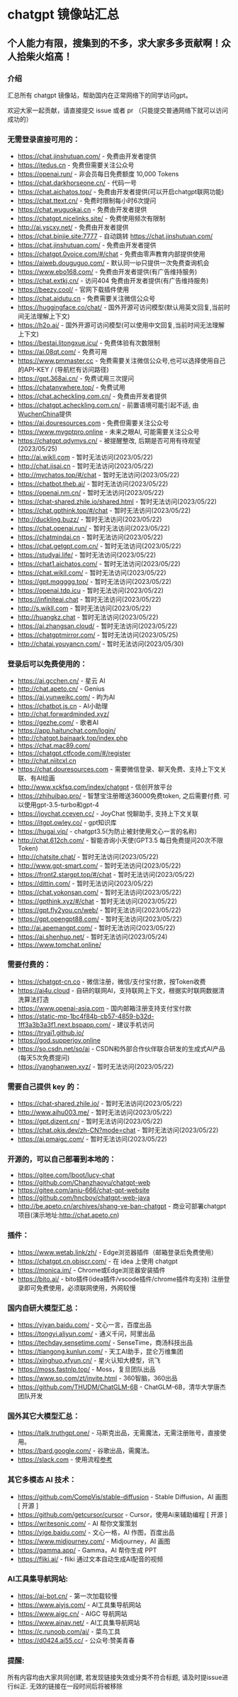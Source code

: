 # chatgpt 镜像站汇总

## 个人能力有限，搜集到的不多，求大家多多贡献啊！众人拾柴火焰高！

### 介绍

汇总所有 chatgpt 镜像站，帮助国内在正常网络下的同学访问gpt。

欢迎大家一起贡献，请直接提交 issue 或者 pr （只能提交普通网络下就可以访问成功的）

### 无需登录直接可用的：

- https://chat.jinshutuan.com/ - 免费由开发者提供
- https://itedus.cn - 免费但需要关注公众号
- https://openai.run/ - 非会员每日免费额度 10,000 Tokens
- https://chat.darkhorseone.cn/ - 代码一号
- https://chat.aichatos.top/ - 免费由开发者提供(可以开启chatgpt联网功能)
- https://chat.ttext.cn/ - 免费时限制每小时6次提问
- https://chat.wuguokai.cn - 免费由开发者提供
- https://chatgpt.nicelinks.site/ - 免费使用频次有限制
- http://ai.yscxy.net/ - 免费由开发者提供
- https://chat.binjie.site:7777 - 自动跳转 https://chat.jinshutuan.com/
- https://chat.jinshutuan.com/ - 免费由开发者提供
- https://chatgpt.0voice.com/#/chat - 免费由零声教育内部提供使用
- https://aiweb.douguguo.com/ - 默认同一ip只提供一次免费查询机会
- https://www.ebo168.com/ - 免费由开发者提供(有广告维持服务)
- https://chat.extkj.cn/ - 访问404 免费由开发者提供(有广告维持服务)
- https://beezy.cool/ - 官网下载插件使用
- https://chat.aidutu.cn - 免费需要关注微信公众号
- https://huggingface.co/chat/ - 国外开源可访问模型(默认用英文回复,当前时间无法理解上下文)
- https://h2o.ai/ - 国外开源可访问模型(可以使用中文回复,当前时间无法理解上下文)
- https://bestai.litongxue.icu/ - 免费体验有次数限制
- https://ai.08qt.com/ - 免费可用
- https://www.pmmaster.cc - 免费需要关注微信公众号,也可以选择使用自己的API-KEY / (导航栏有访问路径)
- https://gpt.368ai.cn/ - 免费试用三次提问
- https://chatanywhere.top/ - 免费试用
- https://chat.acheckling.com.cn/ - 免费由开发者提供
- https://chatgpt.acheckling.com.cn/ - 前置语境可能引起不适, 由[WuchenChina](https://www.acheckling.com.cn/)提供
- https://ai.douresources.com - 免费但需要关注公众号
- https://www.mygptpro.online - 未来之眼AI, 可能需要关注公众号
- https://chatgpt.qdymys.cn/ - 被提醒整改, 后期是否可用有待观望(2023/05/25)
- http://ai.wikll.com - 暂时无法访问(2023/05/22)
- http://chat.iisai.cn - 暂时无法访问(2023/05/22)
- http://mychatos.top/#/chat - 暂时无法访问(2023/05/22)
- https://chatbot.theb.ai/ - 暂时无法访问(2023/05/22)
- https://openai.nm.cn/ - 暂时无法访问(2023/05/22)
- https://chat-shared.zhile.io/shared.html - 暂时无法访问(2023/05/22)
- https://chat.gpthink.top/#/chat - 暂时无法访问(2023/05/22)
- http://duckling.buzz/ - 暂时无法访问(2023/05/22)
- https://chat.openai.run/ - 暂时无法访问(2023/05/22)
- https://chatmindai.cn - 暂时无法访问(2023/05/22)
- https://chat.getgpt.com.cn/ - 暂时无法访问(2023/05/22)
- https://studyai.life/  - 暂时无法访问(2023/05/22)
- https://chat1.aichatos.com/ - 暂时无法访问(2023/05/22)
- https://chat.wikll.com/ - 暂时无法访问(2023/05/22)
- https://gpt.mqgggg.top/ - 暂时无法访问(2023/05/22)
- https://openai.tdp.icu - 暂时无法访问(2023/05/22)
- https://infiniteai.chat  - 暂时无法访问(2023/05/22)
- http://s.wikll.com - 暂时无法访问(2023/05/22)
- http://huangkz.chat - 暂时无法访问(2023/05/22)
- https://ai.zhangsan.cloud/ - 暂时无法访问(2023/05/22)
- https://chatgptmirror.com/ - 暂时无法访问(2023/05/25)
- http://chatai.youyancn.com/ - 暂时无法访问(2023/05/30)

### 登录后可以免费使用的：

- https://ai.gcchen.cn/ - 星云 AI
- http://chat.apeto.cn/ - Genius
- https://ai.yunweikc.com/ - 昀为AI
- https://chatbot.js.cn - AI小助理
- http://chat.forwardminded.xyz/
- https://gezhe.com/ - 歌者AI
- https://app.haitunchat.com/login/
- http://chatgpt.bainaark.top/index.php
- https://chat.mac89.com/
- https://chatgpt.ctfcode.com/#/register
- http://chat.niitcxl.cn
- https://chat.douresources.com - 需要微信登录、聊天免费、支持上下文关联、有AI绘画
- http://www.xckfsq.com/index/chatgpt - 信创开放平台
- https://zhihuibao.pro/ - 智慧宝注册赠送36000免费token, 之后需要付费. 可以使用gpt-3.5-turbo和gpt-4
- https://joychat.cceven.cc/ - JoyChat 悦聊助手, 支持上下文关联
- https://itgpt.owley.co/ - gpt知识库
- https://hugai.vip/ - chatgpt3.5(为防止被封使用文心一言的名称)
- http://chat.612ch.com/ - 智能咨询小天使(GPT3.5 每日免费提问20次不限Token)
- http://chatsite.chat/ - 暂时无法访问(2023/05/22)
- http://www.gpt-smart.com/ - 暂时无法访问(2023/05/22)
- https://front2.stargpt.top/#/chat - 暂时无法访问(2023/05/22)
- https://dittin.com/ - 暂时无法访问(2023/05/22)
- https://chat.yokonsan.com/ - 暂时无法访问(2023/05/22)
- https://gpthink.xyz/#/chat - 暂时无法访问(2023/05/22)
- https://gpt.fly2you.cn/web/ - 暂时无法访问(2023/05/22)
- https://gpt.opengpt88.com/ - 暂时无法访问(2023/05/22)
- http://ai.apemangpt.com/ - 暂时无法访问(2023/05/22)
- https://ai.shenhuo.net/ - 暂时无法访问(2023/05/24)
- https://www.tomchat.online/

### 需要付费的：

- https://chatgpt-cn.co - 微信注册，微信/支付宝付款，按Token收费
- https://ai4u.cloud - 自研的联网AI，支持联网上下文，根据实时联网数据清洗算法打造
- https://www.openai-asia.com - 国内邮箱注册支持支付宝付款
- https://static-mp-1bc4f84b-cb57-4859-b32d-1ff3a3b3a3f1.next.bspapp.com/ - 建议手机访问
- https://tryai1.github.io/
- https://god.supperjoy.online
- https://so.csdn.net/so/ai - CSDN和外部合作伙伴联合研发的生成式AI产品(每天5次免费提问)
- https://yanghanwen.xyz/ - 暂时无法访问(2023/05/22)

### 需要自己提供 key 的：

- https://chat-shared.zhile.io/ - 暂时无法访问(2023/05/22)
- http://www.aihu003.me/ - 暂时无法访问(2023/05/22)
- https://gpt.dizent.cn/ - 暂时无法访问(2023/05/22)
- https://chat.okis.dev/zh-CN?mode=chat - 暂时无法访问(2023/05/22)
- https://ai.pmaigc.com/ - 暂时无法访问(2023/05/22)

### 开源的，可以自己部署到本地的：

- https://gitee.com/lboot/lucy-chat
- https://github.com/Chanzhaoyu/chatgpt-web
- https://gitee.com/aniu-666/chat-gpt-website
- https://github.com/hncboy/chatgpt-web-java
- http://be.apeto.cn/archives/shang-ye-ban-chatgpt - 商业可部署chatgpt项目(演示地址:http://chat.apeto.cn)

### 插件：

- https://www.wetab.link/zh/ - Edge浏览器插件（邮箱登录后免费使用）
- https://chatgpt.cn.obiscr.com/ - 在 idea 上使用 chatgpt
- https://monica.im/ - Chrome或Edge浏览器安装插件
- https://bito.ai/ - bito插件(idea插件/vscode插件/chrome插件均支持) 注册登录即可免费使用，必须联网使用，外网较慢

### 国内自研大模型汇总：

- https://yiyan.baidu.com/ - 文心一言，百度出品
- https://tongyi.aliyun.com/ - 通义千问，阿里出品
- https://techday.sensetime.com/ - SenseTime，商汤科技出品
- https://tiangong.kunlun.com/ - 天工AI助手，昆仑万维集团
- https://xinghuo.xfyun.cn/ - 星火认知大模型，讯飞
- https://moss.fastnlp.top/ - Moss，复旦团队出品
- https://www.so.com/zt/invite.html - 360智脑，360出品
- https://github.com/THUDM/ChatGLM-6B - ChatGLM-6B，清华大学唐杰团队开发

### 国外其它大模型汇总：

- https://talk.truthgpt.one/ - 马斯克出品，无需魔法，无需注册账号，直接使用。
- https://bard.google.com/ - 谷歌出品，需魔法。
- https://slack.com - 使用流程[参考](https://mp.weixin.qq.com/s/XECDWPv3CRrHfWmoxGLTvg)

### 其它多模态 AI 技术：

- https://github.com/CompVis/stable-diffusion - Stable Diffusion，AI 画图 [ 开源 ]
- https://github.com/getcursor/cursor - Cursor，使用Ai来辅助编程 [ 开源 ]
- https://writesonic.com/ - AI 帮你文案策划
- https://yige.baidu.com/ - 文心一格，AI 作图，百度出品
- https://www.midjourney.com/ - Midjourney，AI 画图
- https://gamma.app/ - Gamma，AI 帮你生成 PPT
- https://fliki.ai/ - fliki 通过文本自动生成AI配音的视频

### AI工具集导航网站:

- https://ai-bot.cn/ - 第一次加载较慢
- https://www.aiyjs.com/ - AI工具集导航网站
- https://www.aigc.cn/ - AIGC 导航网站
- https://www.ainav.net/ - AI工具集导航网站
- https://c.runoob.com/ai/ - 菜鸟工具
- https://d0424.ai55.cc/ - 公众号:赞美青春

### 提醒:

所有内容均由大家共同创建, 若发现链接失效或分类不符合标题, 请及时提issue进行纠正.
无效的链接在一段时间后将被移除